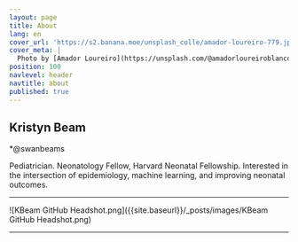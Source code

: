 ```yaml
---
layout: page
title: About
lang: en
cover_url: 'https://s2.banana.moe/unsplash_colle/amador-loureiro-779.jpg'
cover_meta: |
  Photo by [Amador Loureiro](https://unsplash.com/@amadorloureiroblanco)
position: 100
navlevel: header
navtitle: about
published: true
---
```


## Kristyn Beam
*@swanbeams

Pediatrician.
Neonatology Fellow, Harvard Neonatal Fellowship.
Interested in the intersection of epidemiology, machine learning, and improving neonatal outcomes.
________

![KBeam GitHub Headshot.png]({{site.baseurl}}/_posts/images/KBeam GitHub Headshot.png)

__________
